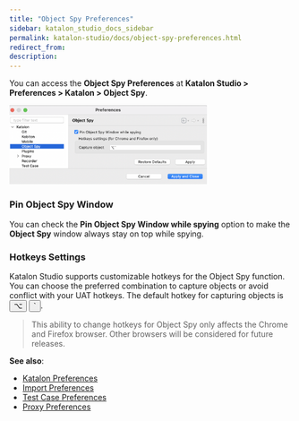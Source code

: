 ```yaml
---
title: "Object Spy Preferences" 
sidebar: katalon_studio_docs_sidebar
permalink: katalon-studio/docs/object-spy-preferences.html 
redirect_from:
description: 
---
```


You can access the **Object Spy Preferences** at **Katalon Studio > Preferences > Katalon > Object Spy**.

   <img src="https://github.com/katalon-studio/docs-images/raw/master/katalon-studio/docs/object-spy-preferences/object-spy.png" width="70%" alt="Object spy preferences">

### Pin Object Spy Window

You can check the **Pin Object Spy Window while spying** option to make the **Object Spy** window always stay on top while spying.

### Hotkeys Settings

Katalon Studio supports customizable hotkeys for the Object Spy function. You can choose the preferred combination to capture objects or avoid conflict with your UAT hotkeys. The default hotkey for capturing objects is <button>⌥</button> <button>`</button>.

> This ability to change hotkeys for Object Spy only affects the Chrome and Firefox browser. Other browsers will be considered for future releases.

**See also**:

- [Katalon Preferences](https://docs.katalon.com/katalon-studio/docs/katalon-studio-preferences.html)
- [Import Preferences](https://docs.katalon.com/katalon-studio/docs/import-preferences.html)
- [Test Case Preferences](https://docs.katalon.com/katalon-studio/docs/test-case-preferences.html)
- [Proxy Preferences](https://docs.katalon.com/katalon-studio/docs/proxy-preferences.html)
